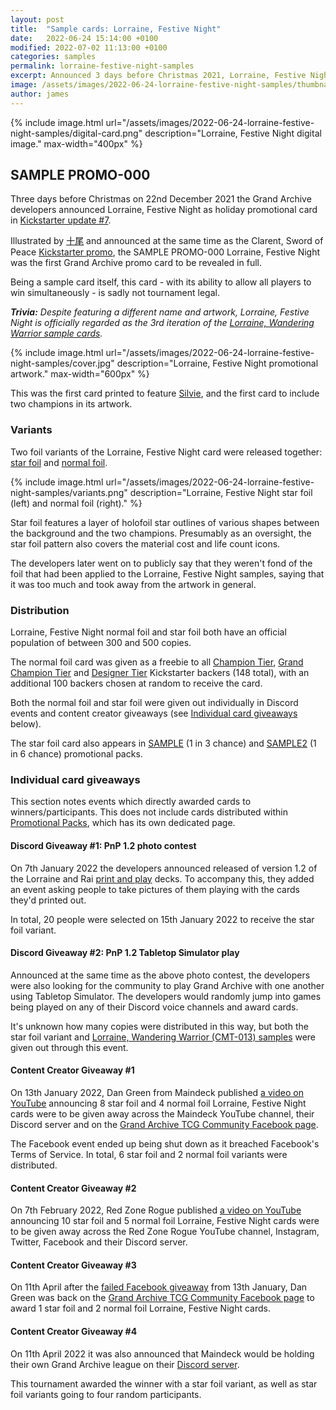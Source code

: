 ```yaml
---
layout: post
title:  "Sample cards: Lorraine, Festive Night"
date:   2022-06-24 15:14:00 +0100
modified: 2022-07-02 11:13:00 +0100
categories: samples
permalink: lorraine-festive-night-samples
excerpt: Announced 3 days before Christmas 2021, Lorraine, Festive Night is a holiday promo sample card released near the end of the Kickstarter campaign.
image: /assets/images/2022-06-24-lorraine-festive-night-samples/thumbnail.png
author: james
---
```

{% include image.html url="/assets/images/2022-06-24-lorraine-festive-night-samples/digital-card.png" description="Lorraine, Festive Night digital image." max-width="400px" %}

## SAMPLE PROMO-000

Three days before Christmas on 22nd December 2021 the Grand Archive developers announced Lorraine, Festive Night as holiday promotional card in [Kickstarter update #7](https://www.kickstarter.com/projects/weebs/grand-archive-tcg/posts/3392207).

Illustrated by <span class="dead-link">[十尾](/illustrators#十尾)</span> and announced at the same time as the Clarent, Sword of Peace <span class="dead-link">[Kickstarter promo](/kickstarter-promo)</span>, the SAMPLE PROMO-000 Lorraine, Festive Night was the first Grand Archive promo card to be revealed in full.

Being a sample card itself, this card - with its ability to allow all players to win simultaneously - is sadly not tournament legal.

***Trivia:** Despite featuring a different name and artwork, Lorraine, Festive Night is officially regarded as the 3rd iteration of the [Lorraine, Wandering Warrior sample cards](/lorraine-wandering-warrior-samples).*

{% include image.html url="/assets/images/2022-06-24-lorraine-festive-night-samples/cover.jpg" description="Lorraine, Festive Night promotional artwork." max-width="600px" %}

This was the first card printed to feature <span class="dead-link">[Silvie](/champions#silvie)</span>, and the first card to include two champions in its artwork.

### Variants

Two foil variants of the Lorraine, Festive Night card were released together: <span class="dead-link">[star foil](/foil#star-foil)</span> and <span class="dead-link">[normal foil](/foil#normal-foil)</span>.

{% include image.html url="/assets/images/2022-06-24-lorraine-festive-night-samples/variants.png" description="Lorraine, Festive Night star foil (left) and normal foil (right)." %}

Star foil features a layer of holofoil star outlines of various shapes between the background and the two champions. Presumably as an oversight, the star foil pattern also covers the material cost and life count icons.

The developers later went on to publicly say that they weren't fond of the foil that had been applied to the Lorraine, Festive Night samples, saying that it was too much and took away from the artwork in general. 

### Distribution

Lorraine, Festive Night normal foil and star foil both have an official population of between 300 and 500 copies.

The normal foil card was given as a freebie to all <span class="dead-link">[Champion Tier](/kickstarter#champion-tier)</span>, <span class="dead-link">[Grand Champion Tier](/kickstarter#grand-champion-tier)</span> and <span class="dead-link">[Designer Tier](/kickstarter#designer-tier)</span> Kickstarter backers (148 total), with an additional 100 backers chosen at random to receive the card.

Both the normal foil and star foil were given out individually in Discord events and content creator giveaways (see [Individual card giveaways](#individual-card-giveaways) below).

The star foil card also appears in <span class="dead-link">[SAMPLE](/promotional-packs#sample)</span> (1 in 3 chance) and <span class="dead-link">[SAMPLE2](/promotional-packs#sample2)</span> (1 in 6 chance) promotional packs.

### Individual card giveaways

This section notes events which directly awarded cards to winners/participants. This does not include cards distributed within <span class="dead-link">[Promotional Packs](/promotional-packs)</span>, which has its own dedicated page.

#### Discord Giveaway #1: PnP 1.2 photo contest

On 7th January 2022 the developers announced released of version 1.2 of the Lorraine and Rai <span class="dead-link">[print and play](/print-and-play)</span> decks. To accompany this, they added an event asking people to take pictures of them playing with the cards they'd printed out.

In total, 20 people were selected on 15th January 2022 to receive the star foil variant.

#### Discord Giveaway #2: PnP 1.2 Tabletop Simulator play

Announced at the same time as the above photo contest, the developers were also looking for the community to play Grand Archive with one another using Tabletop Simulator. The developers would randomly jump into games being played on any of their Discord voice channels and award cards.

It's unknown how many copies were distributed in this way, but both the star foil variant and [Lorraine, Wandering Warrior (CMT-013) samples](/lorraine-wandering-warrior-samples#cmt-013) were given out through this event.

#### Content Creator Giveaway #1

On 13th January 2022, Dan Green from Maindeck published [a video on YouTube](https://www.youtube.com/watch?v=QYuunW3eZ44) announcing 8 star foil and 4 normal foil Lorraine, Festive Night cards were to be given away across the Maindeck YouTube channel, their Discord server and on the [Grand Archive TCG Community Facebook page](https://www.facebook.com/groups/703294704035630).

The Facebook event ended up being shut down as it breached Facebook's Terms of Service. In total, 6 star foil and 2 normal foil variants were distributed.

#### Content Creator Giveaway #2

On 7th February 2022, Red Zone Rogue published [a video on YouTube](https://www.youtube.com/watch?v=rf-Emy5Un_o) announcing 10 star foil and 5 normal foil Lorraine, Festive Night cards were to be given away across the Red Zone Rogue YouTube channel, Instagram, Twitter, Facebook and their Discord server.

#### Content Creator Giveaway #3

On 11th April after the [failed Facebook giveaway](#content-creator-giveaway-1) from 13th January, Dan Green was back on the [Grand Archive TCG Community Facebook page](https://www.facebook.com/groups/703294704035630) to award 1 star foil and 2 normal foil Lorraine, Festive Night cards.

#### Content Creator Giveaway #4

On 11th April 2022 it was also announced that Maindeck would be holding their own Grand Archive league on their [Discord server](https://discord.xyz/maindeck).

This tournament awarded the winner with a star foil variant, as well as star foil variants going to four random participants.